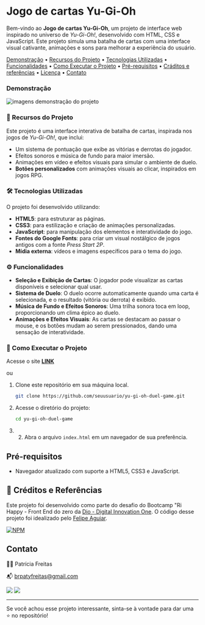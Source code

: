 # Jogo de cartas Yu-Gi-Oh

Bem-vindo ao **Jogo de cartas Yu-Gi-Oh**, um projeto de interface web inspirado no universo de *Yu-Gi-Oh!*, desenvolvido com HTML, CSS e JavaScript. Este projeto simula uma batalha de cartas com uma interface visual cativante, animações e sons para melhorar a experiência do usuário.

[Demonstração](#demonstração)
• [Recursos do Projeto](#recursos-do-projeto)
• [Tecnologias Utilizadas](#tecnologias-utilizadas)
• [Funcionalidades](#funcionalidades)
• [Como Executar o Projeto](#como-executar-o-projeto)
• [Pré-requisitos](#pre-requisitos)
• [Cráditos e referências](#creditos-e-referencias)
• [Licença](#licença) 
• [Contato](#contato)

### Demonstração

![imagens demonstração do projeto](https://blogger.googleusercontent.com/img/b/R29vZ2xl/AVvXsEjrPauiqiINEPOIV4bXXHRjLXAAmb9uqOWRhhlXr_D7TfIlnpS2r3_3-YGZeDQOWtXE-Ye0Tj4If8_5gFpVIacCrKTMjn5NRmWE-6R6n7Z1OShISiKlYOt5orGrUencuyg78h4bxIfTTuGIOds5ZYtFqmOdD4A2o_2zQhfcJpSgf9bzUJOLbaE2lJ0D-og2/s16000/game-yo-gi-oh.gif)


### 📌 Recursos do Projeto

Este projeto é uma interface interativa de batalha de cartas, inspirada nos jogos de *Yu-Gi-Oh!*, que inclui:
- Um sistema de pontuação que exibe as vitórias e derrotas do jogador.
- Efeitos sonoros e música de fundo para maior imersão.
- Animações em vídeo e efeitos visuais para simular o ambiente de duelo.
- **Botões personalizados** com animações visuais ao clicar, inspirados em jogos RPG.

### 🛠 Tecnologias Utilizadas

O projeto foi desenvolvido utilizando:
- **HTML5**: para estruturar as páginas.
- **CSS3**: para estilização e criação de animações personalizadas.
- **JavaScript**: para manipulação dos elementos e interatividade do jogo.
- **Fontes do Google Fonts**: para criar um visual nostálgico de jogos antigos com a fonte *Press Start 2P*.
- **Mídia externa**: vídeos e imagens específicos para o tema do jogo.

### ⚙️ Funcionalidades
- **Seleção e Exibição de Cartas**: O jogador pode visualizar as cartas disponíveis e selecionar qual usar.
- **Sistema de Duelo**: O duelo ocorre automaticamente quando uma carta é selecionada, e o resultado (vitória ou derrota) é exibido.
- **Música de Fundo e Efeitos Sonoros**: Uma trilha sonora toca em loop, proporcionando um clima épico ao duelo.
- **Animações e Efeitos Visuais**: As cartas se destacam ao passar o mouse, e os botões mudam ao serem pressionados, dando uma sensação de interatividade.

### 🚀 Como Executar o Projeto

 Acesse o site **[LINK]()**

ou

1. Clone este repositório em sua máquina local.
   ```bash
   git clone https://github.com/seuusuario/yu-gi-oh-duel-game.git
   ```

2. Acesse o diretório do projeto:

    ```bash
    cd yu-gi-oh-duel-game
    ```

3. 2. Abra o arquivo `index.html` em um navegador de sua preferência.    

## Pré-requisitos

- Navegador atualizado com suporte a HTML5, CSS3 e JavaScript.

## 📌 Créditos e Referências

Este projeto foi desenvolvido como parte do desafio do Bootcamp "Ri Happy - Front End do zero da [Dio - Digital Innovation One]( https://www.dio.me/sign-up?ref=2772EA2C589E462BB0C382518E0ACBA2).
O código desse projeto foi idealizado pelo [Felipe Aguiar](https://www.linkedin.com/in/felipeaguiar-exe/).

[![NPM](https://img.shields.io/npm/l/react)](https://github.com/patyfreitasbr/Google-Search-Page-Clone/blob/main/LICENSE)


## Contato

👩‍💻 Patrícia Freitas

📬 brpatyfreitas@gmail.com

 <a href="https://www.linkedin.com/in/patyfreitasbr"><img src="https://img.shields.io/badge/LinkedIn-0077B5?style=for-the-badge&logo=linkedin&logoColor=white" target="_blank"></a>
  <a href="https://www.instagram.com/patyfreitasbr"><img src="https://img.shields.io/badge/Instagram-E4405F?style=for-the-badge&logo=instagram&logoColor=white" target="_blank"></a>


<hr>

<p>Se você achou esse projeto interessante, sinta-se à vontade para dar uma ⭐ no repositório!<p>


 
